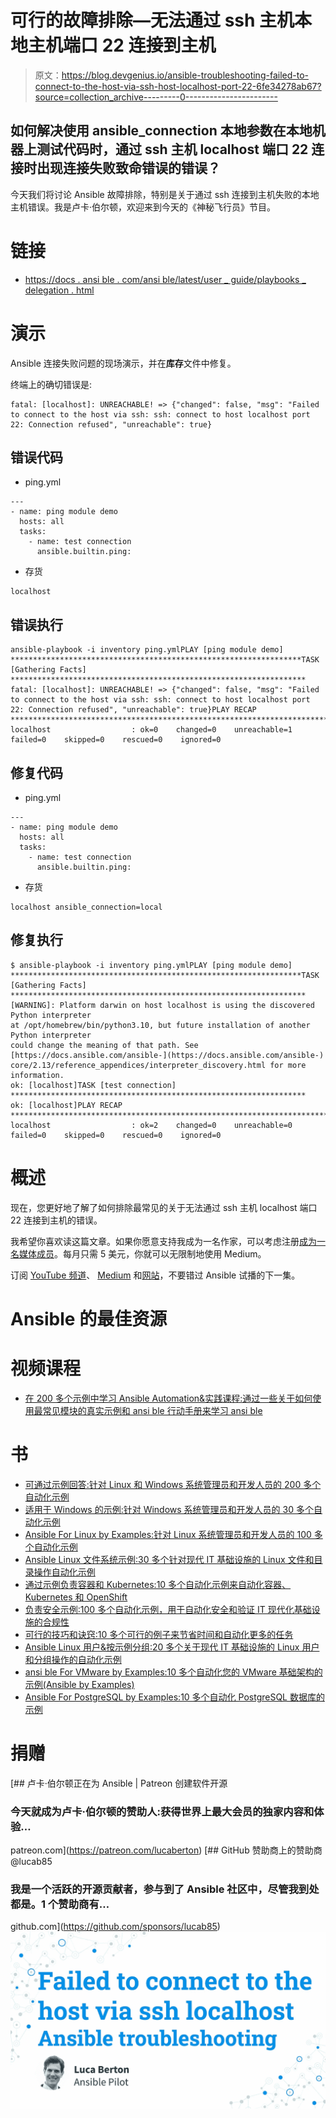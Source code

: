 # 可行的故障排除—无法通过 ssh 主机本地主机端口 22 连接到主机

> 原文：<https://blog.devgenius.io/ansible-troubleshooting-failed-to-connect-to-the-host-via-ssh-host-localhost-port-22-6fe34278ab67?source=collection_archive---------0----------------------->

## 如何解决使用 ansible_connection 本地参数在本地机器上测试代码时，通过 ssh 主机 localhost 端口 22 连接时出现连接失败致命错误的错误？

今天我们将讨论 Ansible 故障排除，特别是关于通过 ssh 连接到主机失败的本地主机错误。我是卢卡·伯尔顿，欢迎来到今天的《神秘飞行员》节目。

# 链接

*   [https://docs . ansi ble . com/ansi ble/latest/user _ guide/playbooks _ delegation . html](https://docs.ansible.com/ansible/latest/user_guide/playbooks_delegation.html)

# 演示

Ansible 连接失败问题的现场演示，并在**库存**文件中修复。

终端上的确切错误是:

```
fatal: [localhost]: UNREACHABLE! => {"changed": false, "msg": "Failed to connect to the host via ssh: ssh: connect to host localhost port 22: Connection refused", "unreachable": true}
```

## 错误代码

*   ping.yml

```
---
- name: ping module demo
  hosts: all
  tasks:
    - name: test connection
      ansible.builtin.ping:
```

*   存货

```
localhost
```

## 错误执行

```
ansible-playbook -i inventory ping.ymlPLAY [ping module demo] *****************************************************************TASK [Gathering Facts] ******************************************************************
fatal: [localhost]: UNREACHABLE! => {"changed": false, "msg": "Failed to connect to the host via ssh: ssh: connect to host localhost port 22: Connection refused", "unreachable": true}PLAY RECAP ******************************************************************************
localhost                  : ok=0    changed=0    unreachable=1    failed=0    skipped=0    rescued=0    ignored=0
```

## 修复代码

*   ping.yml

```
---
- name: ping module demo
  hosts: all
  tasks:
    - name: test connection
      ansible.builtin.ping:
```

*   存货

```
localhost ansible_connection=local
```

## 修复执行

```
$ ansible-playbook -i inventory ping.ymlPLAY [ping module demo] *****************************************************************TASK [Gathering Facts] ******************************************************************
[WARNING]: Platform darwin on host localhost is using the discovered Python interpreter
at /opt/homebrew/bin/python3.10, but future installation of another Python interpreter
could change the meaning of that path. See [https://docs.ansible.com/ansible-](https://docs.ansible.com/ansible-)
core/2.13/reference_appendices/interpreter_discovery.html for more information.
ok: [localhost]TASK [test connection] ******************************************************************
ok: [localhost]PLAY RECAP ******************************************************************************
localhost                  : ok=2    changed=0    unreachable=0    failed=0    skipped=0    rescued=0    ignored=0
```

# 概述

现在，您更好地了解了如何排除最常见的关于无法通过 ssh 主机 localhost 端口 22 连接到主机的错误。

我希望你喜欢读这篇文章。如果你愿意支持我成为一名作家，可以考虑注册[成为一名媒体成员](https://ansiblepilot.medium.com/membership)。每月只需 5 美元，你就可以无限制地使用 Medium。

订阅 [YouTube 频道](https://www.youtube.com/channel/UC5MNbTYRHSCu9vAki3z9SmA)、 [Medium](https://ansiblepilot.medium.com/) 和[网站](https://www.ansiblepilot.com/)，不要错过 Ansible 试播的下一集。

# Ansible 的最佳资源

# 视频课程

*   [在 200 多个示例中学习 Ansible Automation&实践课程:通过一些关于如何使用最常见模块的真实示例和 ansi ble 行动手册来学习 ansi ble](https://www.udemy.com/course/ansible-by-examples-devops/?referralCode=8E065F6D6F8622A3DEC8)

# 书

*   [可通过示例回答:针对 Linux 和 Windows 系统管理员和开发人员的 200 多个自动化示例](https://leanpub.com/ansiblebyexamples)
*   [适用于 Windows 的示例:针对 Windows 系统管理员和开发人员的 30 多个自动化示例](https://www.amazon.com/dp/B09VCTP1L4)
*   [Ansible For Linux by Examples:针对 Linux 系统管理员和开发人员的 100 多个自动化示例](https://www.amazon.com/dp/B09VCX4CVD)
*   [Ansible Linux 文件系统示例:30 多个针对现代 IT 基础设施的 Linux 文件和目录操作自动化示例](https://www.amazon.com/dp/B09X4TF8P8)
*   [通过示例负责容器和 Kubernetes:10 多个自动化示例来自动化容器、Kubernetes 和 OpenShift](https://www.amazon.com/dp/B09XVDWD4W)
*   [负责安全示例:100 多个自动化示例，用于自动化安全和验证 IT 现代化基础设施的合规性](https://www.amazon.com/dp/B09VHFLSPP)
*   [可行的技巧和诀窍:10 多个可行的例子来节省时间和自动化更多的任务](https://www.amazon.com/dp/B09ZJ4GYM2)
*   [Ansible Linux 用户&按示例分组:20 多个关于现代 IT 基础设施的 Linux 用户和分组操作的自动化示例](https://www.amazon.com/dp/B09X6BYY8W)
*   [ansi ble For VMware by Examples:10 多个自动化您的 VMware 基础架构的示例(Ansible by Examples)](https://www.amazon.com/dp/B0B18QG44S)
*   [Ansible For PostgreSQL by Examples:10 多个自动化 PostgreSQL 数据库的示例](https://www.amazon.com/dp/B0B3RZZQVG)

# 捐赠

[](https://patreon.com/lucaberton) [## 卢卡·伯尔顿正在为 Ansible | Patreon 创建软件开源

### 今天就成为卢卡·伯尔顿的赞助人:获得世界上最大会员的独家内容和体验…

patreon.com](https://patreon.com/lucaberton) [](https://github.com/sponsors/lucab85) [## GitHub 赞助商上的赞助商@lucab85

### 我是一个活跃的开源贡献者，参与到了 Ansible 社区中，尽管我到处都是。1 个赞助商有…

github.com](https://github.com/sponsors/lucab85) ![](img/c519456ff1c2019c45035dbf8195f84a.png)